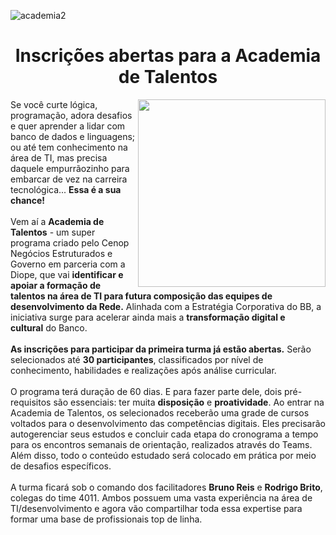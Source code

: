 ![academia2](https://user-images.githubusercontent.com/116609254/210121467-92dd6350-1bc9-41fd-bf15-9fdd647e6312.png)

# <h1 align="center">Inscrições abertas para a Academia de Talentos</h1>

<img align="right" width="300" height="300" src="https://user-images.githubusercontent.com/116609254/210120701-cc849e4b-06a4-40f6-90c3-dba7f864480e.png">

Se você curte lógica, programação, adora desafios e quer aprender a lidar com banco de dados e linguagens; ou até tem conhecimento na área de TI, mas precisa daquele empurrãozinho para embarcar de vez na carreira tecnológica... **Essa é a sua chance!** <br>
<br>
Vem aí a **Academia de Talentos** - um super programa criado pelo Cenop Negócios Estruturados e Governo em parceria com a Diope, que vai **identificar e apoiar a formação de talentos na área de TI para futura composição das equipes de desenvolvimento da Rede.** Alinhada com a Estratégia Corporativa do BB, a iniciativa surge para acelerar ainda mais a **transformação digital e cultural** do Banco.<br>
<br>
**As inscrições para participar da primeira turma já estão abertas.** Serão selecionados até **30 participantes**, classificados por nível de conhecimento, habilidades e realizações após análise curricular.<br>
<br>
O programa terá duração de 60 dias. E para fazer parte dele, dois pré-requisitos são essenciais: ter muita **disposição** e **proatividade**. Ao entrar na Academia de Talentos, os selecionados receberão uma grade de cursos voltados para o desenvolvimento das competências digitais. Eles precisarão autogerenciar seus estudos e concluir cada etapa do cronograma a tempo para os encontros semanais de orientação, realizados através do Teams. Além disso, todo o conteúdo estudado será colocado em prática por meio de desafios específicos.<br> 
<br>
A turma ficará sob o comando dos facilitadores **Bruno Reis** e **Rodrigo Brito**, colegas do time 4011. Ambos possuem uma vasta experiência na área de TI/desenvolvimento e agora vão compartilhar toda essa expertise para formar uma base de profissionais top de linha.  
  


